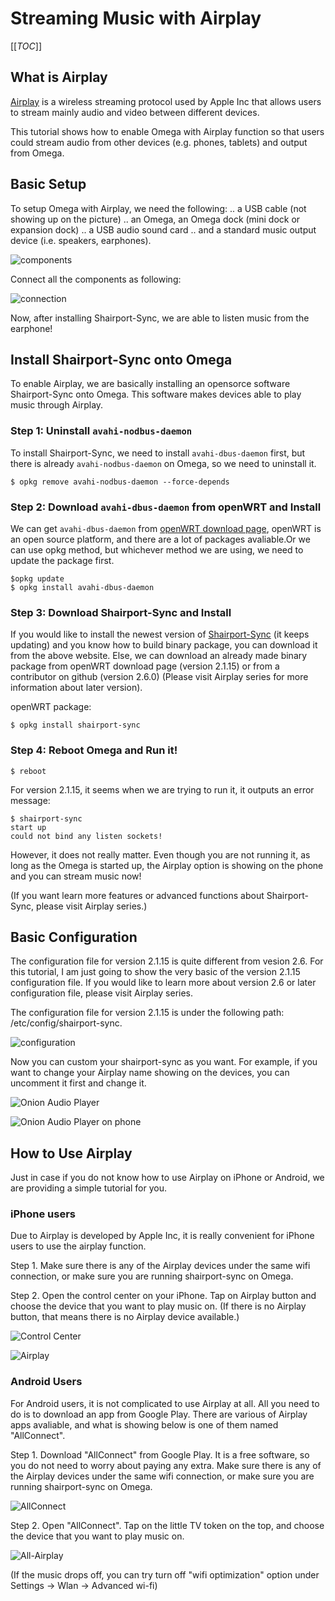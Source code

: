 # Streaming Music with Airplay

[[_TOC_]]

[//]: # (What is Airplay)

## What is Airplay
[Airplay](https://en.wikipedia.org/wiki/AirPlay) is a wireless streaming protocol used by Apple Inc that allows users to stream mainly audio and video between different devices. 

This tutorial shows how to enable Omega with Airplay function so that users could stream audio from other devices (e.g. phones, tablets) and output from Omega.

[//]: # (Basic Setup)

## Basic Setup

To setup Omega with Airplay, we need the following:
.. a USB cable (not showing up on the picture)
.. an Omega, an Omega dock (mini dock or expansion dock)
.. a USB audio sound card
.. and a standard music output device (i.e. speakers, earphones).

![components](http://i.imgur.com/6XVbL82.jpg?1)

Connect all the components as following:

![connection](http://i.imgur.com/FBVPnCS.jpg?1)

Now, after installing Shairport-Sync, we are able to listen music from the earphone!


[//]: # (Installing Shairport-Sync onto Omega)

## Install Shairport-Sync onto Omega

To enable Airplay, we are basically installing an opensorce software Shairport-Sync onto Omega. This software makes devices able to play music through Airplay.

### Step 1: Uninstall `avahi-nodbus-daemon`

To install Shairport-Sync, we need to install `avahi-dbus-daemon` first, but there is already `avahi-nodbus-daemon` on Omega, so we need to uninstall it.

```
$ opkg remove avahi-nodbus-daemon --force-depends
```

### Step 2: Download `avahi-dbus-daemon` from openWRT and Install

We can get `avahi-dbus-daemon` from [openWRT download page](https://downloads.openwrt.org/), openWRT is an open source platform, and there are a lot of packages avaliable.Or we can use opkg method, but whichever method we are using, we need to update the package first.

```
$opkg update
$ opkg install avahi-dbus-daemon
```

### Step 3: Download Shairport-Sync and Install

If you would like to install the newest version of [Shairport-Sync](https://github.com/mikebrady/shairport-sync) (it keeps updating) and you know how to build binary package, you can download it from the above website. Else, we can download an already made binary package from openWRT download page (version 2.1.15) or from a contributor on github (version 2.6.0) (Please visit Airplay series for more information about later version).

openWRT package:

``` 
$ opkg install shairport-sync
```


### Step 4: Reboot Omega and Run it!

```
$ reboot
```

For version 2.1.15, it seems when we are trying to run it, it outputs an error message:

```
$ shairport-sync
start up
could not bind any listen sockets!
```

However, it does not really matter. Even though you are not running it, as long as the Omega is started up, the Airplay option is showing on the phone and you can stream music now!

(If you want learn more features or advanced functions about Shairport-Sync, please visit Airplay series.)

[//]: # (Basic Configuration)

## Basic Configuration

The configuration file for version 2.1.15 is quite different from vesion 2.6. For this tutorial, I am just going to show the very basic of the version 2.1.15 configuration file. If you would like to learn more about version 2.6 or later configuration file, please visit Airplay series.

The configuration file for version 2.1.15 is under the following path: /etc/config/shairport-sync.

![configuration](http://i.imgur.com/YqXFSyA.png)

Now you can custom your shairport-sync as you want. For example, if you want to change your Airplay name showing on the devices, you can uncomment it first and change it.

![Onion Audio Player](http://i.imgur.com/GpWEXmn.png)

![Onion Audio Player on phone](http://i.imgur.com/cUUID9a.png?1)

[//]: # (How To Use Airplay)

## How to Use Airplay

Just in case if you do not know how to use Airplay on iPhone or Android, we are providing a simple tutorial for you.

### iPhone users

Due to Airplay is developed by Apple Inc, it is really convenient for iPhone users to use the airplay function.

Step 1. Make sure there is any of the Airplay devices under the same wifi connection, or make sure you are running shairport-sync on Omega.

Step 2. Open the control center on your iPhone. Tap on Airplay button and choose the device that you want to play music on. (If there is no Airplay button, that means there is no Airplay device available.)

![Control Center](//i.imgur.com/GrILOWK.png)

![Airplay](//i.imgur.com/H5c8vAA.png)


### Android Users

For Android users, it is not complicated to use Airplay at all. All you need to do is to download an app from Google Play. There are various of Airplay apps avaliable, and what is showing below is one of them named "AllConnect".

Step 1. Download "AllConnect" from Google Play. It is a free software, so you do not need to worry about paying any extra. Make sure there is any of the Airplay devices under the same wifi connection, or make sure you are running shairport-sync on Omega.

![AllConnect](//i.imgur.com/h7QeVhb.png)

Step 2. Open "AllConnect". Tap on the little TV token on the top, and choose the device that you want to play music on.

![All-Airplay](//i.imgur.com/Joy8YwV.png)

(If the music drops off, you can try turn off "wifi optimization" option under Settings -> Wlan -> Advanced wi-fi)